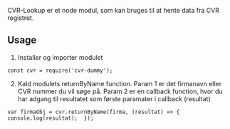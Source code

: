 CVR-Lookup er et node modul, som kan bruges til at hente data fra CVR registret.

## Usage

1. Installer og importer modulet

`const cvr = require('cvr-dummy');`

2. Kald modulets returnByName function. Param 1 er det firmanavn eller CVR nummer du vil søge på. Param 2 er en callback function, hvor du har adgang til resultatet som første paramater i callback (resultat)

`var firmaObj = cvr.returnByName(firma, (resultat) => {
   console.log(resultat); 
});`

